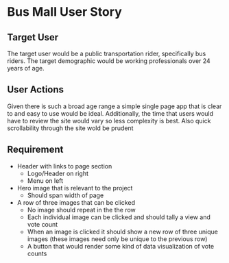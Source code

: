 # Bus Mall User Story

## Target User

The target user would be a public transportation rider, specifically bus riders. The target demographic would be working professionals over 24 years of age. 

## User Actions

Given there is such a broad age range a simple single page app that is clear to and easy to use would be ideal. Additionally, the time that users would have to review the site would vary so less complexity is best. Also quick scrollability through the site wold be prudent

## Requirement 

* Header with links to page section
  - Logo/Header on right
  - Menu on left
* Hero image that is relevant to the project
  - Should span width of page
* A row of three images that can be clicked
  - No image should repeat in the the row
  - Each individual image can be clicked and should tally a view and vote count
  - When an image is clicked it should show a new row of three unique images (these images need only be unique to the previous row)
  - A button that would render some kind of data visualization of vote counts